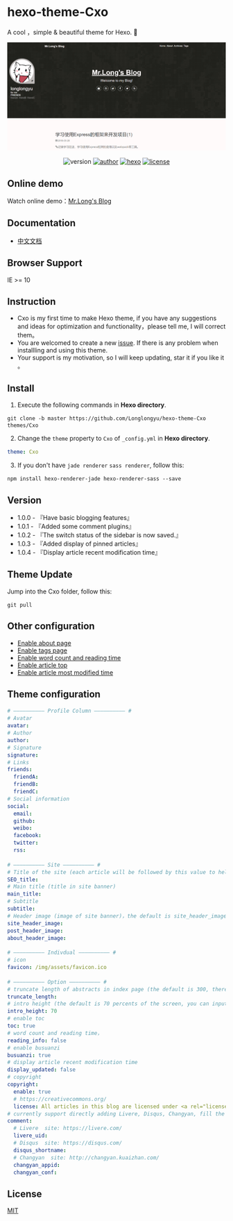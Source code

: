 ﻿# hexo-theme-Cxo
A cool ，simple & beautiful theme for Hexo. 🍄

<img src="./source/img/demo/demo.png"/>

<p align="center">
<img alt="version" src="https://img.shields.io/badge/version-1.0.4-green.svg">
<a href="https://longlongyu.github.io/"><img alt="author" src="https://img.shields.io/badge/author-longlongyu-orange.svg"/></a>
<a href="https://hexo.io"><img alt="hexo" src="https://img.shields.io/badge/hexo-3.0+-0e83cd.svg"/></a>
<a href="https://nodejs.org/"><img alt="license" src="https://img.shields.io/github/license/mashape/apistatus.svg"></a>
</p>

## Online demo
Watch online demo：[Mr.Long's Blog](https://longlongyu.github.io/ "Mr.Long's Blog")

## Documentation
- [中文文档](./README_CN.md)

## Browser Support
IE >= 10

## Instruction
- Cxo is my first time to make Hexo theme, if you have any suggestions and ideas for optimization and functionality，please tell me, I will correct them。
- You are welcomed to create a new [issue](https:/github.com/Longlongyu/hexo-theme-Cxo/issues "new issue"). If there is any problem when installling and using this theme.
- Your support is my motivation, so I will keep updating, star it if you like it 。

## Install
1. Execute the following commands in **Hexo directory**.

``` shell
git clone -b master https://github.com/Longlongyu/hexo-theme-Cxo themes/Cxo
```

2. Change the `theme` property to `Cxo` of `_config.yml` in **Hexo directory**.

``` yaml
theme: Cxo
```

3. If you don't have `jade renderer` `sass renderer`, follow this:

``` shell
npm install hexo-renderer-jade hexo-renderer-sass --save
```

## Version

- 1.0.0 - 『Have basic blogging features』
- 1.0.1 - 『Added some comment plugins』
- 1.0.2 - 『The switch status of the sidebar is now saved.』
- 1.0.3 - 『Added display of pinned articles』
- 1.0.4 - 『Display article recent modification time』

## Theme Update
Jump into the Cxo folder, follow this:

``` shell
git pull
```

## Other configuration

- [Enable about page](https://github.com/Longlongyu/hexo-theme-Cxo/wiki/%E5%BC%80%E5%90%AFabout%E9%A1%B5)
- [Enable tags page](https://github.com/Longlongyu/hexo-theme-Cxo/wiki/%E5%BC%80%E5%90%AFtags%E9%A1%B5)
- [Enable word count and reading time](https://github.com/Longlongyu/hexo-theme-Cxo/wiki/%E5%BC%80%E5%90%AF%E5%AD%97%E6%95%B0%E7%BB%9F%E8%AE%A1%E5%8F%8A%E9%98%85%E8%AF%BB%E6%97%B6%E9%97%B4)
- [Enable article top](https://github.com/Longlongyu/hexo-theme-Cxo/wiki/%E5%BC%80%E5%90%AF%E6%96%87%E7%AB%A0%E7%BD%AE%E9%A1%B6)
- [Enable article most modified time](https://github.com/Longlongyu/hexo-theme-Cxo/wiki/%E5%BC%80%E5%90%AF%E6%96%87%E7%AB%A0%E6%9C%80%E8%BF%91%E4%BF%AE%E6%94%B9%E6%97%B6%E9%97%B4)

## Theme configuration

```yaml
# —————————— Profile Column —————————— #
# Avatar
avatar:
# Author
author:
# Signature
signature:
# Links 
friends:
  friendA:
  friendB:
  friendC:
# Social information
social:
  email:
  github:
  weibo:
  facebook:
  twitter:
  rss:

# —————————— Site —————————— #
# Title of the site (each article will be followed by this value to help SEO)
SEO_title:
# Main title (title in site banner)
main_title:
# Subtitle
subtitle:
# Header image (image of site banner)，the default is site_header_image，site_header_image is required field
site_header_image:
post_header_image:
about_header_image: 

# —————————— Indivdual —————————— #
# icon
favicon: /img/assets/favicon.ico

# —————————— Option —————————— #
# truncate length of abstracts in index page (the default is 300, there will be no abstruct if you set it to 0)
truncate_length: 
# intro height (the default is 70 percents of the screen, you can input other number)
intro_height: 70
# enable toc
toc: true
# word count and reading time，
reading_info: false
# enable busuanzi
busuanzi: true
# display article recent modification time
display_updated: false
# copyright
copyright:
  enable: true
  # https://creativecommons.org/
  license: All articles in this blog are licensed under <a rel="license" href="https://creativecommons.org/licenses/by-nc-nd/3.0">CC BY-NC-SA 3.0</a> unless stating additionally.
# currently support directly adding Livere, Disqus, Changyan, fill the field to enable corresponding plugin
comment:
  # Livere  site: https://livere.com/
  livere_uid:
  # Disqus  site: https://disqus.com/
  disqus_shortname: 
  # Changyan  site: http://changyan.kuaizhan.com/
  changyan_appid: 
  changyan_conf: 
```

## License
[MIT](https://opensource.org/licenses/MIT/ "MIT")
